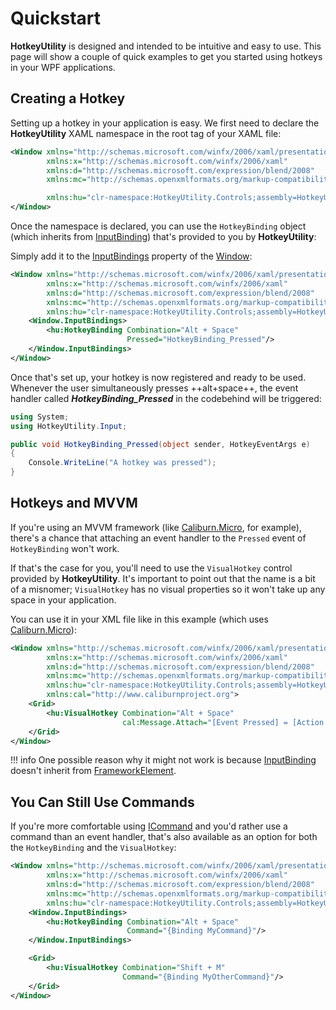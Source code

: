 # Quickstart

**HotkeyUtility** is designed and intended to be intuitive and easy to use. This page will show a couple of quick examples to get you started using hotkeys in your WPF applications.

## Creating a Hotkey

Setting up a hotkey in your application is easy. We first need to declare the **HotkeyUtility** XAML namespace in the root tag of your XAML file:

```xml linenums="1" title="MainWindow.xaml"
<Window xmlns="http://schemas.microsoft.com/winfx/2006/xaml/presentation"
        xmlns:x="http://schemas.microsoft.com/winfx/2006/xaml"
        xmlns:d="http://schemas.microsoft.com/expression/blend/2008"
        xmlns:mc="http://schemas.openxmlformats.org/markup-compatibility/2006"

        xmlns:hu="clr-namespace:HotkeyUtility.Controls;assembly=HotkeyUtility">
</Window>
```

Once the namespace is declared, you can use the `HotkeyBinding` object (which inherits from [InputBinding](https://docs.microsoft.com/en-us/dotnet/api/system.windows.input.keybinding)) that's provided to you by **HotkeyUtility**:

Simply add it to the [InputBindings](https://docs.microsoft.com/en-us/dotnet/api/system.windows.uielement.inputbindings) property of the [Window](https://docs.microsoft.com/en-us/dotnet/api/system.windows.window):

```xml linenums="1" title="MainWindow.xaml"
<Window xmlns="http://schemas.microsoft.com/winfx/2006/xaml/presentation"
        xmlns:x="http://schemas.microsoft.com/winfx/2006/xaml"
        xmlns:d="http://schemas.microsoft.com/expression/blend/2008"
        xmlns:mc="http://schemas.openxmlformats.org/markup-compatibility/2006"
        xmlns:hu="clr-namespace:HotkeyUtility.Controls;assembly=HotkeyUtility">
    <Window.InputBindings>
        <hu:HotkeyBinding Combination="Alt + Space"
                          Pressed="HotkeyBinding_Pressed"/>
    </Window.InputBindings>
</Window>
```

Once that's set up, your hotkey is now registered and ready to be used. Whenever the user simultaneously presses ++alt+space++, the event handler called ***HotkeyBinding_Pressed*** in the codebehind will be triggered:

```csharp linenums="1" title="MainWindow.xaml.cs"
using System;
using HotkeyUtility.Input;

public void HotkeyBinding_Pressed(object sender, HotkeyEventArgs e)
{
    Console.WriteLine("A hotkey was pressed");
}
```

## Hotkeys and MVVM

If you're using an MVVM framework (like [Caliburn.Micro](https://github.com/Caliburn-Micro/Caliburn.Micro), for example), there's a chance that attaching an event handler to the `Pressed` event of `HotkeyBinding` won't work.

If that's the case for you, you'll need to use the `VisualHotkey` control provided by **HotkeyUtility**. It's important to point out that the name is a bit of a misnomer; `VisualHotkey` has no visual properties so it won't take up any space in your application.

You can use it in your XML file like in this example (which uses [Caliburn.Micro](https://github.com/Caliburn-Micro/Caliburn.Micro)):

```xml linenums="1" title="ShellView.xaml"
<Window xmlns="http://schemas.microsoft.com/winfx/2006/xaml/presentation"
        xmlns:x="http://schemas.microsoft.com/winfx/2006/xaml"
        xmlns:d="http://schemas.microsoft.com/expression/blend/2008"
        xmlns:mc="http://schemas.openxmlformats.org/markup-compatibility/2006"
        xmlns:hu="clr-namespace:HotkeyUtility.Controls;assembly=HotkeyUtility"
        xmlns:cal="http://www.caliburnproject.org">
    <Grid>
        <hu:VisualHotkey Combination="Alt + Space"
                         cal:Message.Attach="[Event Pressed] = [Action VisualHotkey_Pressed($this, $eventArgs)]"/>
    </Grid>
</Window>
```

!!! info
    One possible reason why it might not work is because [InputBinding](https://docs.microsoft.com/en-us/dotnet/api/system.windows.input.keybinding) doesn't inherit from [FrameworkElement](https://docs.microsoft.com/en-us/dotnet/api/system.windows.frameworkelement).

## You Can Still Use Commands

If you're more comfortable using [ICommand](https://docs.microsoft.com/en-us/dotnet/api/system.windows.input.icommand) and you'd rather use a command than an event handler, that's also available as an option for both the `HotkeyBinding` and the `VisualHotkey`:

```xml linenums="1" title="ShellView.xaml"
<Window xmlns="http://schemas.microsoft.com/winfx/2006/xaml/presentation"
        xmlns:x="http://schemas.microsoft.com/winfx/2006/xaml"
        xmlns:d="http://schemas.microsoft.com/expression/blend/2008"
        xmlns:mc="http://schemas.openxmlformats.org/markup-compatibility/2006"
        xmlns:hu="clr-namespace:HotkeyUtility.Controls;assembly=HotkeyUtility">
    <Window.InputBindings>
        <hu:HotkeyBinding Combination="Alt + Space"
                          Command="{Binding MyCommand}"/>
    </Window.InputBindings>

    <Grid>
        <hu:VisualHotkey Combination="Shift + M"
                         Command="{Binding MyOtherCommand}"/>
    </Grid>
</Window>
```